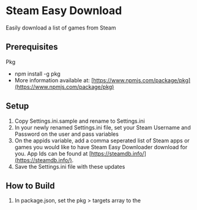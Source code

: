 # Steam Easy Download
Easily download a list of games from Steam

## Prerequisites
Pkg
- npm install -g pkg
- More information available at: [https://www.npmjs.com/package/pkg](https://www.npmjs.com/package/pkg)

## Setup
1. Copy Settings.ini.sample and rename to Settings.ini
2. In your newly renamed Settings.ini file, set your Steam Username and Password on the user and pass variables
3. On the appids variable, add a comma seperated list of Steam apps or games you would like to have Steam Easy Downloader download for you. App Ids can be found at [https://steamdb.info/](https://steamdb.info/).
4. Save the Settings.ini file with these updates

## How to Build
1. In package.json, set the pkg > targets array to the 